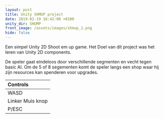 ```yaml
---
layout: post
title: Unity SHMUP project
date: 2019-02-19 16:42:00 +0100
unity_dir: SHUMP
front_image: /assets/images/shmup_1.png
hide: false
---
```


Een simpel Unity 2D Shoot em up game. Het Doel van dit project was het leren van Unity 2D components.

De speler gaat eindeloos door verschillende segmenten en vecht tegen basic AI. Om de 5 of 8 segementen komt de speler langs een shop waar hij zijn resources kan spenderen voor upgrades.

| Controls |
|:------|
| WASD | Beweegt de speler|
| Linker Muis knop | Schieten |
| P/ESC | Pauseert het spel |
